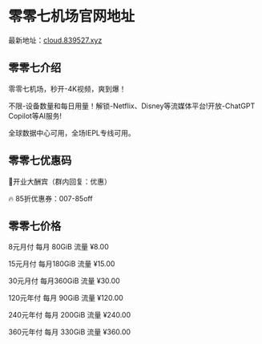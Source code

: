 # 零零七机场官网地址

最新地址：[cloud.839527.xyz](https://url.gogogomiao.one/QYTN)

## 零零七介绍

零零七机场，秒开-4K视频，爽到爆！

不限-设备数量和每日用量！解锁-Netflix、Disney等流媒体平台!开放-ChatGPT Copilot等AI服务!

全球数据中心可用，全场IEPL专线可用。

## 零零七优惠码

🎁开业大酬宾（群内回复：优惠）

🔥 85折优惠券：007-85off

## 零零七价格

8元月付 每月 80GiB 流量 ¥8.00

15元月付 每月180GiB 流量 ¥15.00

30元月付 每月360GiB 流量 ¥30.00

120元年付 每月 90GiB 流量 ¥120.00

240元年付 每月 200GiB 流量 ¥240.00

360元年付 每月 330GiB 流量 ¥360.00
 
